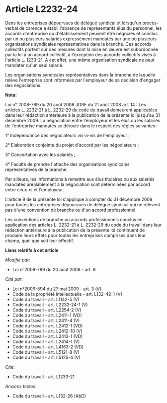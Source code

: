 # Article L2232-24

Dans les entreprises dépourvues de délégué syndical et lorsqu'un procès-verbal de carence a établi l'absence de représentants
élus du personnel, les accords d'entreprise ou d'établissement peuvent être négociés et conclus par un ou plusieurs salariés
expressément mandatés par une ou plusieurs organisations syndicales représentatives dans la branche. Ces accords collectifs
portent sur des mesures dont la mise en œuvre est subordonnée par la loi à un accord collectif, à l'exception des accords
collectifs visés à l'article L. 1233-21. A cet effet, une même organisation syndicale ne peut mandater qu'un seul salarié. 

Les organisations syndicales représentatives dans la branche de laquelle relève l'entreprise sont informées par l'employeur
de sa décision d'engager des négociations.

**Nota:**

Loi n° 2008-789 du 20 août 2008 JORF du 21 août 2008 art. 14 : Les articles L. 2232-21 à L. 2232-29 du code du travail
demeurent applicables dans leur rédaction antérieure à la publication de la présente loi jusqu'au 31 décembre 2009.
La négociation entre l'employeur et les élus ou les salariés de l'entreprise mandatés se déroule dans le respect des règles
suivantes :

1° Indépendance des négociateurs vis-à-vis de l'employeur ;

2° Elaboration conjointe du projet d'accord par les négociateurs ;

3° Concertation avec les salariés ;

4° Faculté de prendre l'attache des organisations syndicales représentatives de la branche.

Par ailleurs, les informations à remettre aux élus titulaires ou aux salariés mandatés préalablement à la négociation sont
déterminées par accord entre ceux-ci et l'employeur.

L'article 9 de la présente loi s'applique à compter du 31 décembre 2009 pour toutes les entreprises dépourvues de délégué
syndical qui ne relèvent pas d'une convention de branche ou d'un accord professionnel.

Les conventions de branche ou accords professionnels conclus en application des articles L. 2232-21 à L. 2232-29 du code du
travail dans leur rédaction antérieure à la publication de la présente loi continuent de produire leurs effets pour toutes
les entreprises comprises dans leur champ, quel que soit leur effectif.

**Liens relatifs à cet article**

_Modifié par_:

  - Loi n°2008-789 du 20 août 2008 - art. 9

_Cité par_:

  - Loi n°2009-594 du 27 mai 2009 - art. 3 (V)
  - Code de la propriété intellectuelle - art. L132-42-1 (V)
  - Code du travail - art. L1142-5 (V)
  - Code du travail - art. L2232-24-1 (V)
  - Code du travail - art. L2254-2 (V)
  - Code du travail - art. L2411-1 (VD)
  - Code du travail - art. L2411-4 (V)
  - Code du travail - art. L2412-1 (VD)
  - Code du travail - art. L2412-10 (V)
  - Code du travail - art. L2413-1 (VD)
  - Code du travail - art. L2414-1 (V)
  - Code du travail - art. L4163-2 (VD)
  - Code du travail - art. L5121-8 (V)
  - Code du travail - art. L5125-4 (V)

_Cite_:

  - Code du travail - art. L1233-21

_Anciens textes_:

  - Code du travail - art. L132-26 (AbD)
